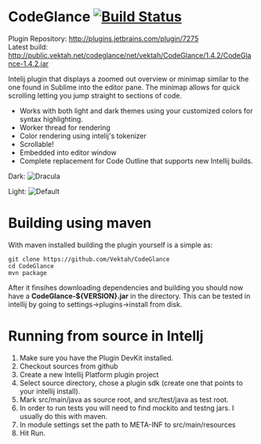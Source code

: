 CodeGlance [![Build Status](https://travis-ci.org/Vektah/CodeGlance.png?branch=master)](https://travis-ci.org/Vektah/CodeGlance)
==========

Plugin Repository: http://plugins.jetbrains.com/plugin/7275  
Latest build: http://public.vektah.net/codeglance/net/vektah/CodeGlance/1.4.2/CodeGlance-1.4.2.jar

Intelij plugin that displays a zoomed out overview or minimap similar to the one found in Sublime into the editor pane. The minimap allows for quick scrolling letting you jump straight to sections of code.

 - Works with both light and dark themes using your customized colors for syntax highlighting.
 - Worker thread for rendering
 - Color rendering using intelij's tokenizer
 - Scrollable!
 - Embedded into editor window
 - Complete replacement for Code Outline that supports new Intellij builds.

Dark:
![Dracula](https://raw.github.com/Vektah/CodeGlance/master/pub/dark.png)

Light:
![Default](https://raw.github.com/Vektah/CodeGlance/master/pub/light.png)


Building using maven
====================
With maven installed building the plugin yourself is a simple as:
```
git clone https://github.com/Vektah/CodeGlance
cd CodeGlance
mvn package
```
After it finsihes downloading dependencies and building you should now have
a **CodeGlance-${VERSION}.jar** in the directory. This can be tested in intellij by 
going to settings->plugins->install from disk.



Running from source in Intellj
===================
1. Make sure you have the Plugin DevKit installed. 
2. Checkout sources from github
3. Create a new Intellij Platform plugin project
4. Select source directory, chose a plugin sdk (create one that points to your intellij install).
5. Mark src/main/java as source root, and src/test/java as test root.
6. In order to run tests you will need to find mockito and testng jars. I usually do this with maven.
7. In module settings set the path to META-INF to src/main/resources
8. Hit Run.
